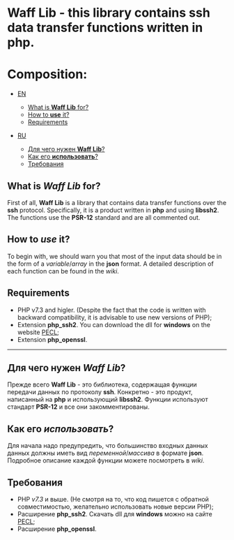 # Waff Lib - this library contains ssh data transfer functions written in php.

# Composition:
-  [EN](#EN)
    - [What is __Waff Lib__ for?](#EN_what)
    - [How to __use__ it?](#EN_use)
    - [Requirements](#EN_req)

-  [RU](#RU)
    - [Для чего нужен __Waff Lib__?](#RU_what)
    - [Как его __использовать__?](#RU_use)
    - [Требования](#RU_req)
    
<a name="EN"></a>
<a name="EN_what"></a>
## What is _Waff Lib_ for? 
First of all, __Waff Lib__ is a library that contains data transfer functions over the __ssh__ protocol. Specifically, it is a product written in __php__ and using __libssh2__. The functions use the __PSR-12__ standard and are all commented out.

<a name="EN_use"></a>
## How to _use_ it?
To begin with, we should warn you that most of the input data should be in the form of a _variable_/_array_ in the **json** format. A detailed description of each function can be found in the _wiki_.
<a name="EN_req"></a>
## Requirements

- PHP v7.3 and higler. (Despite the fact that the code is written with backward compatibility, it is advisable to use new versions of PHP);
- Extension **php_ssh2**. You can download the dll for **windows** on the website [PECL](https://pecl.php.net/package/ssh2);
- Extension **php_openssl**.

----

<a name="RU"></a>
<a name="RU_what"></a>
## Для чего нужен _Waff Lib_?
Прежде всего __Waff Lib__ - это библиотека, содержащая функции передачи данных по протоколу __ssh__. Конкретно - это продукт, написанный на __php__ и использующий __libssh2__. Функции используют стандарт __PSR-12__ и все они закомментированы.

<a name="RU_use"></a>
## Как его _использовать_?
Для начала надо предупредить, что большинство входных данных данных должны иметь вид _переменной_/_массива_ в формате **json**. Подробное описание каждой функции можете посмотреть в _wiki_.

<a name="RU_req"></a>
## Требования
- PHP *v7.3* и выше. (Не смотря на то, что код пишется с обратной совместимостью, желательно использовать новые версии PHP);
- Расширение **php_ssh2**. Скачать dll для **windows** можно на сайте [PECL](https://pecl.php.net/package/ssh2);
- Расширение **php_openssl**.

